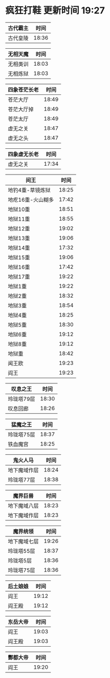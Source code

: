 # 疯狂打鞋 更新时间 19:27

| 古代霸主   | 时间    |
|--------|-------|
| 古代皇陵 | 18:36 |

| 无相天魔   | 时间    |
|--------|-------|
| 无相类训 | 18:03 |
| 无相炼狱 | 18:03 |

| 四象苍茫长老   | 时间    |
|--------|-------|
| 苍茫大厅 | 18:49 |
| 苍茫大厅掉 | 18:49 |
| 苍茫太厅 | 18:49 |
| 虚无之关 | 18:47 |
| 虚无之头 | 18:47 |

| 四象虚无长老   | 时间    |
|--------|-------|
| 虚无之关 | 17:34 |

| 间王   | 时间    |
|--------|-------|
| 地钓4重-草镜炼狱 | 18:25 |
| 地疙16重-火山糊多 | 17:42 |
| 地狱10重 | 18:51 |
| 地狱11重 | 18:55 |
| 地狱12重 | 19:02 |
| 地狱13重 | 19:06 |
| 地狱14重 | 17:32 |
| 地狱15重 | 19:06 |
| 地狱16重 | 17:42 |
| 地狱17重 | 19:22 |
| 地狱1重 | 19:22 |
| 地狱2重 | 18:32 |
| 地狱3重 | 18:54 |
| 地狱4重 | 18:25 |
| 地狱5重 | 18:30 |
| 地狱6重 | 19:12 |
| 地狱8重 | 19:12 |
| 地狱重 | 18:42 |
| 闻王欧 | 19:23 |
| 阎王 | 19:23 |

| 叹息之王   | 时间    |
|--------|-------|
| 玲珑塔79层 | 18:30 |
| 叹息回廊 | 18:26 |

| 猛魔之王   | 时间    |
|--------|-------|
| 玲珑塔75层 | 18:37 |
| 铁血魔宫 | 18:25 |

| 鬼火人马   | 时间    |
|--------|-------|
| 地下魔域作层 | 18:24 |
| 玲珑塔77层 | 18:38 |

| 魔界巨兽   | 时间    |
|--------|-------|
| 地下魔域八层 | 18:23 |
| 地下魔域作层 | 18:23 |

| 魔界统领   | 时间    |
|--------|-------|
| 地下魔域七层 | 19:26 |
| 玲珑塔55层 | 18:37 |
| 玲珑塔5层 | 18:36 |
| 玲珑塔75层 | 18:36 |

| 后土娘娘   | 时间    |
|--------|-------|
| 阎王 | 19:12 |
| 阎王殿 | 19:12 |

| 东岳大帝   | 时间    |
|--------|-------|
| 阎王 | 19:03 |
| 阎王殿 | 19:03 |

| 酆都大帝   | 时间    |
|--------|-------|
| 阎王 | 19:20 |